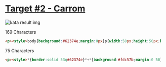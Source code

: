 # [Target #2 - Carrom](https://cssbattle.dev/play/2)

![kata result img](https://cssbattle.dev/targets/2.png)

169 Characters

```HTML
<p><style>body{background:#62374e;margin:0px}p{width:50px;height:50px;background:#fdc57b;margin:50px 0 0 50px;box-shadow:250px 0#fdc57b,0 150px#fdc57b,250px 150px#fdc57b
```

75 Characters

```HTML
<p><style>*{border:solid 53q#62374e}*+*{background:#fdc57b;margin:0 50}p{margin:0-100
```
